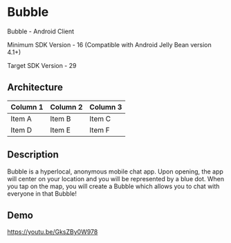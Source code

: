# Bubble
Bubble - Android Client

Minimum SDK Version - 16 (Compatible with Android Jelly Bean version 4.1+)

Target SDK Version - 29

## Architecture

| Column 1 | Column 2 | Column 3 |
|----------|----------|----------|
| Item A   | Item B   | Item C   |
| Item D   | Item E   | Item F   |

## Description
Bubble is a hyperlocal, anonymous mobile chat app. Upon opening, the app will center on your location and you will be represented by a blue dot. When you tap on the map, you will create a Bubble which allows you to chat with everyone in that Bubble!

## Demo
https://youtu.be/GksZBy0W978
